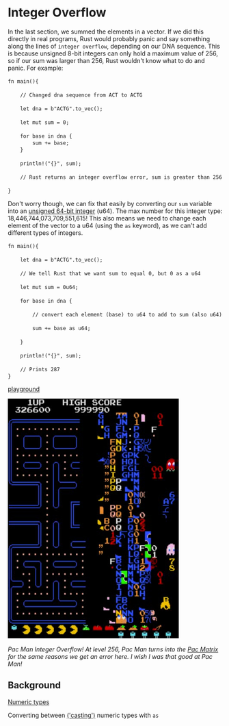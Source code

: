 # Integer Overflow

In the last section, we summed the elements in a vector. If we did this directly in real programs, Rust would probably panic and say something along the lines of `integer overflow`, depending on our DNA sequence. This is because unsigned 8-bit integers can only hold a maximum value of 256, so if our sum was larger than 256, Rust wouldn't know what to do and panic. For example:

```
fn main(){
    
    // Changed dna sequence from ACT to ACTG
    
    let dna = b"ACTG".to_vec();

    let mut sum = 0;

    for base in dna {
        sum += base;
    }

    println!("{}", sum);

    // Rust returns an integer overflow error, sum is greater than 256

}
```

Don't worry though, we can fix that easily by converting our `sum` variable into an [unsigned 64-bit integer](https://doc.rust-lang.org/std/primitive.u64.html) (u64). The max number for this integer type: 18,446,744,073,709,551,615! This also means we need to change each element of the vector to a u64 (using the `as` keyword), as we can't add different types of integers.

```
fn main(){

    let dna = b"ACTG".to_vec();

    // We tell Rust that we want sum to equal 0, but 0 as a u64

    let mut sum = 0u64;

    for base in dna {
        
        // convert each element (base) to u64 to add to sum (also u64)

        sum += base as u64; 

    }

    println!("{}", sum);
    
    // Prints 287
}
```
[playground](https://play.rust-lang.org/?version=stable&mode=debug&edition=2018&gist=b0c5cfb4478657b0bbdb1a19c3f37f41)

![Pac Man Integer Overflow!](../img/pacman.jpg)

*Pac Man Integer Overflow! At level 256, Pac Man turns into the [Pac Matrix](https://errors.fandom.com/wiki/Pac_Man_-_Infamous_Kill_Screen_Bug) for the same reasons we get an error here. I wish I was that good at Pac Man!*

## Background

[Numeric types](https://doc.rust-lang.org/reference/types/numeric.html)

Converting between [('casting')](https://doc.rust-lang.org/rust-by-example/types/cast.html) numeric types with `as`
